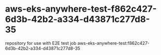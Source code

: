 # aws-eks-anywhere-test-f862c427-6d3b-42b2-a334-d43871c277d8-35
repository for use with E2E test job aws-eks-anywhere-test:f862c427-6d3b-42b2-a334-d43871c277d8-35
